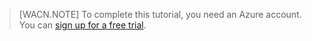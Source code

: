 > [WACN.NOTE] To complete this tutorial, you need an Azure account. You can <a href="http://www.windowsazure.cn/zh-cn/pricing/free-trial/" target="_blank">sign up for a free trial</a>.
